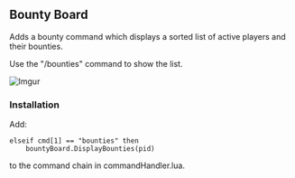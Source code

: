 ## Bounty Board
Adds a bounty command which displays a sorted list of active players and their bounties.

Use the "/bounties" command to show the list.

![Imgur](https://i.imgur.com/QaEMkjF.png)

### Installation
Add:  
```
elseif cmd[1] == "bounties" then
	bountyBoard.DisplayBounties(pid)
```
to the command chain in commandHandler.lua.
